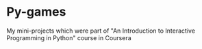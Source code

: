 Py-games
========

My mini-projects which were part of "An Introduction to Interactive Programming in Python" course in Coursera
